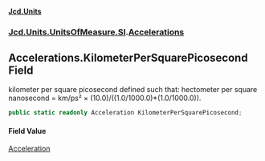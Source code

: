 #### [Jcd.Units](index.md 'index')

### [Jcd.Units.UnitsOfMeasure.SI](Jcd.Units.UnitsOfMeasure.SI.md 'Jcd.Units.UnitsOfMeasure.SI').[Accelerations](Accelerations.md 'Jcd.Units.UnitsOfMeasure.SI.Accelerations')

## Accelerations.KilometerPerSquarePicosecond Field

kilometer per square picosecond defined such that: hectometer per square nanosecond = km/ps² ×
(10.0)/((1.0/1000.0)*(1.0/1000.0)).

```csharp
public static readonly Acceleration KilometerPerSquarePicosecond;
```

#### Field Value

[Acceleration](Acceleration.md 'Jcd.Units.UnitTypes.Acceleration')